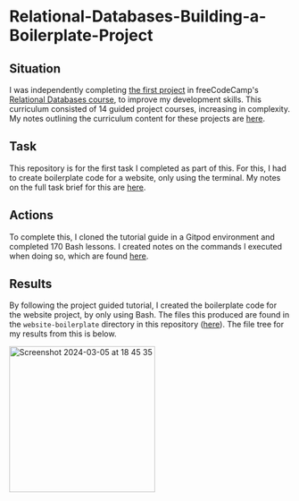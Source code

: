 # Relational-Databases-Building-a-Boilerplate-Project
## Situation 
I was independently completing [the first project](https://www.freecodecamp.org/learn/relational-database/learn-bash-by-building-a-boilerplate/build-a-boilerplate) in freeCodeCamp's [Relational Databases course](https://www.freecodecamp.org/learn/relational-database/), to improve my development skills. This curriculum consisted of 14 guided project courses, increasing in complexity. My notes outlining the curriculum content for these projects are [here](https://github.com/franpanteli/Relational-Databases-Building-a-Boilerplate-Project/blob/main/0%20relational-databases-course-overview.txt). 

## Task
This repository is for the first task I completed as part of this. For this, I had to create boilerplate code for a website, only using the terminal. My notes on the full task brief for this are [here](https://github.com/franpanteli/Relational-Databases-Building-a-Boilerplate-Project/blob/main/1%20project-task-notes.txt). 

## Actions
To complete this, I cloned the tutorial guide in a Gitpod environment and completed 170 Bash lessons. I created notes on the commands I executed when doing so, which are found [here](https://github.com/franpanteli/Relational-Databases-Building-a-Boilerplate-Project/blob/main/2%20relational-databases-guided-course-notes.txt). 

## Results
By following the project guided tutorial, I created the boilerplate code for the website project, by only using Bash. The files this produced are found in the `website-boilerplate` directory in this repository ([here](https://github.com/franpanteli/Relational-Databases-Building-a-Boilerplate-Project/tree/main/website-boilerplate)). The file tree for my results from this is below. 

<img width="261" alt="Screenshot 2024-03-05 at 18 45 35" src="https://github.com/franpanteli/Relational-Databases-Building-a-Boilerplate-Project/assets/131474705/30158073-06d2-44cb-ae26-b4fd7d15e5ff">
